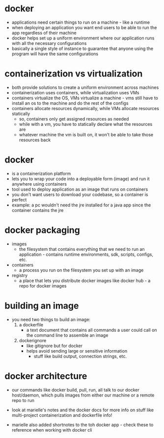 # docker
- applications need certain things to run on a machine - like a runtime
- when deploying an application you want end users to be able to run the app regardless of their machine
- docker helps set up a uniform environment where our application runs with all the necessary configurations
- basically a single style of instance to guarantee that anyone using the program will have the same configurations

# containerization vs virtualization
- both provide solutions to create a uniform environment across machines
- containerization uses containers, while virtualization uses VMs
- containers virtualize the OS, VMs virtualize a machine - vms still have to install an os to the machine and do the rest of the configs
- containers allocate resources dynamically, while VMs allocate resources statically
    - so, containers only get assigned resources as needed
    - while with a vm, you have to statically declare what the resources are
    - whatever machine the vm is built on, it won't be able to take those resources back

# docker
- is a containerization platform
- lets you to wrap your code into a deployable form (image) and run it anywhere using containers
- tool used to deploy application as an image that runs on containers
- you don't want users to download your codebase, so a container is perfect
- example: a pc wouldn't need the jre installed for a java app since the container contains the jre


# docker packaging
- images
    - the filesystem that contains everything that we need to run an application - contains runtime environments, sdk, scripts, configs, etc.
- containers
    - a process you run on the filesystem you set up with an image
- registry
    - a place that lets you distribute docker images like docker hub - a repo for docker images


# building an image
- you need two things to build an image:
    1. a dockerfile
        - a text document that contains all commands a user could call on the command line to assemble an image
    1. dockerignore
        - like gitignore but for docker
        - helps avoid sending large or sensitive information
            - stuff like build output, connection strings, etc.

# docker architecture
- our commands like docker build, pull, run, all talk to our docker host/daemon, which pulls images from either our machine or a remote repo to run


- look at marielle's notes and the docker docs for more info on stuff like multi-project containerization and dockerfile info!

- marielle also added shortnotes to the toh docker app - check these to reference when working with docker cli
